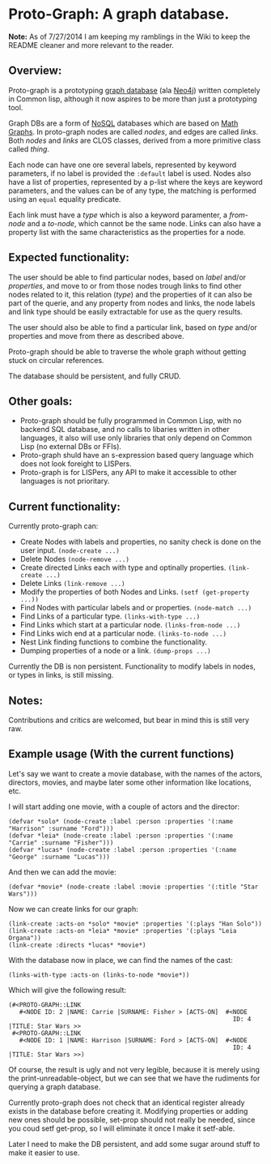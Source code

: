 # Proto-Graph: A graph database.

**Note:** As of 7/27/2014 I am keeping my ramblings in the Wiki to keep the README cleaner and more relevant to the reader.

## Overview:

Proto-graph is a prototyping [graph database](https://en.wikipedia.org/wiki/Graph_database) (ala [Neo4j](http://www.neo4j.org/)) written completely in Common lisp, although it now aspires to be more than just a prototyping tool.

Graph DBs are a form of [NoSQL](https://en.wikipedia.org/wiki/NoSQL) databases which are based on [Math Graphs](https://en.wikipedia.org/wiki/Graph_theory). In proto-graph nodes are called *nodes*, and edges are called *links*. Both *nodes* and *links* are CLOS classes, derived from a more primitive class called *thing*.

Each node can have one ore several labels, represented by keyword parameters, if no label is provided the `:default` label is used. Nodes also have a list of properties, represented by a p-list where the keys are keyword parameters, and the values can be of any type, the matching is performed using an `equal` equality predicate.

Each link must have a *type* which is also a keyword paramenter, a *from-node* and a *to-node*, which cannot be the same node. Links can also have a property list with the same characteristics as the properties for a node.

## Expected functionality:

The user should be able to find particular nodes, based on *label* and/or *properties*, and move to or from those nodes trough links to find other nodes related to it, this relation (*type*) and the properties of it can also be part of the querie, and any property from nodes and links, the node labels and link type should be easily extractable for use as the query results.

The user should also be able to find a particular link, based on *type* and/or properties and move from there as described above.

Proto-graph should be able to traverse the whole graph without getting stuck on circular references.

The database should be persistent, and fully CRUD.

## Other goals:

* Proto-graph should be fully programmed in Common Lisp, with no backend SQL database, and no calls to libaries written in other languages, it also will use only libraries that only depend on Common Lisp (no external DBs or FFIs).
* Proto-graph shuld have an s-expression based query language which does not look foreight to LISPers.
* Proto-graph is for LISPers, any API to make it accessible to other languages is not prioritary.

## Current functionality:

Currently proto-graph can:
* Create Nodes with labels and properties, no sanity check is done on the user input. `(node-create ...)`
* Delete Nodes `(node-remove ...)`
* Create directed Links each with type and optinally properties. `(link-create ...)`
* Delete Links `(link-remove ...)`
* Modify the properties of both Nodes and Links. `(setf (get-property ...))`
* Find Nodes with particular labels and or properties. `(node-match ...)`
* Find Links of a particular type.  `(links-with-type ...)`
* Find Links which start at a particular node. `(links-from-node ...)`
* Find Links wich end at a particular node. `(links-to-node ...)`
* Nest Link finding functions to combine the functionality.
* Dumping properties of a node or a link. `(dump-props ...)`

Currently the DB is non persistent. Functionality to modify labels in nodes, or types in links, is still missing.

## Notes:

Contributions and critics are welcomed, but bear in mind this is still very raw.

## Example usage (With the current functions)

Let's say we want to create a movie database, with the names of the actors, directors, movies, and maybe later some other information like locations, etc.

I will start adding one movie, with a couple of actors and the director:

```common-lisp
(defvar *solo* (node-create :label :person :properties '(:name "Harrison" :surname "Ford")))
(defvar *leia* (node-create :label :person :properties '(:name "Carrie" :surname "Fisher")))
(defvar *lucas* (node-create :label :person :properties '(:name "George" :surname "Lucas")))
```

And then we can add the movie:

```common-lisp
(defvar *movie* (node-create :label :movie :properties '(:title "Star Wars")))
```

Now we can create links for our graph:

```common-lisp
(link-create :acts-on *solo* *movie* :properties '(:plays "Han Solo"))
(link-create :acts-on *leia* *movie* :properties '(:plays "Leia Organa"))
(link-create :directs *lucas* *movie*)
```

With the database now in place, we can find the names of the cast:

```common-lisp
(links-with-type :acts-on (links-to-node *movie*))
```

Which will give the following result:

```
(#<PROTO-GRAPH::LINK
   #<NODE ID: 2 |NAME: Carrie |SURNAME: Fisher > [ACTS-ON]  #<NODE
                                                              ID: 4 |TITLE: Star Wars >>
 #<PROTO-GRAPH::LINK
   #<NODE ID: 1 |NAME: Harrison |SURNAME: Ford > [ACTS-ON]  #<NODE
                                                              ID: 4 |TITLE: Star Wars >>)
```

Of course, the result is ugly and not very legible, because it is merely using the print-unreadable-object, but we can see that we have the rudiments for querying a graph database.

Currently proto-graph does not check that an identical register already exists in the database before creating it. Modifying properties or adding new ones should be possible, set-prop should not really be needed, since you coud setf get-prop, so I will eliminate it once I make it setf-able.

Later I need to make the DB persistent, and add some sugar around stuff to make it easier to use.
